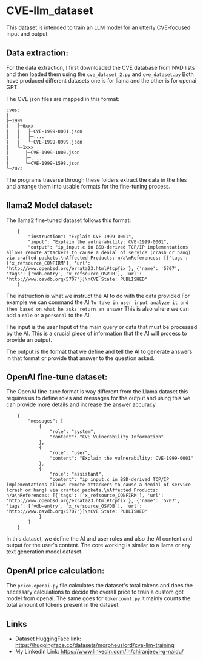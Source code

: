 # CVE-llm_dataset
This dataset is intended to train an LLM model for an utterly CVE-focused input and output.

## Data extraction:
For the data extraction, I first downloaded the CVE database from NVD lists and then loaded them using the `cve_dataset_2.py` and `cve_dataset.py` Both have produced different datasets one is for llama and the other is for openai GPT.

The CVE json files are mapped in this format:
```
cves:
|
├─1999
|   ├─0xxx
|   |   ├─CVE-1999-0001.json
|   |   ├─....
|   |   └─CVE-1999-0999.json
|   └─1xxx
|      ├─CVE-1999-1000.json
|      ├─....
|      └─CVE-1999-1598.json
└─2023

``` 
The programs traverse through these folders extract the data in the files and arrange them into usable formats for the fine-tuning process.

## llama2 Model dataset:
The llama2 fine-tuned dataset follows this format:
```
    {
        "instruction": "Explain CVE-1999-0001",
        "input": "Explain the vulnerability: CVE-1999-0001",
        "output": "ip_input.c in BSD-derived TCP/IP implementations allows remote attackers to cause a denial of service (crash or hang) via crafted packets.\nAffected Products: n/a\nReferences: [{'tags': ['x_refsource_CONFIRM'], 'url': 'http://www.openbsd.org/errata23.html#tcpfix'}, {'name': '5707', 'tags': ['vdb-entry', 'x_refsource_OSVDB'], 'url': 'http://www.osvdb.org/5707'}]\nCVE State: PUBLISHED"
    }
```
The instruction is what we instruct the AI to do with the data provided For example we can command the AI `To take in user input analyze it and then based on what he asks return an answer` This is also where we can add a `role` or a `personal` to the AI.

The input is the user Input of the main query or data that must be processed by the AI. This is a crucial piece of information that the AI will process to provide an output.

The output is the format that we define and tell the AI to generate answers in that format or provide that answer to the question asked.

## OpenAI fine-tune dataset:
The OpenAI fine-tune format is way different from the Llama dataset this requires us to define roles and messages for the output and using this we can provide more details and increase the answer accuracy.

```
    {
        "messages": [
            {
                "role": "system",
                "content": "CVE Vulnerability Information"
            },
            {
                "role": "user",
                "content": "Explain the vulnerability: CVE-1999-0001"
            },
            {
                "role": "assistant",
                "content": "ip_input.c in BSD-derived TCP/IP implementations allows remote attackers to cause a denial of service (crash or hang) via crafted packets.\nAffected Products: n/a\nReferences: [{'tags': ['x_refsource_CONFIRM'], 'url': 'http://www.openbsd.org/errata23.html#tcpfix'}, {'name': '5707', 'tags': ['vdb-entry', 'x_refsource_OSVDB'], 'url': 'http://www.osvdb.org/5707'}]\nCVE State: PUBLISHED"
            }
        ]
    }
```
In this dataset, we define the AI and user roles and also the AI content and output for the user's content. The core working is similar to a llama or any text generation model dataset.

## OpenAI price calculation:
The `price-openai.py` file calculates the dataset's total tokens and does the necessary calculations to decide the overall price to train a custom gpt model from openai. The same goes for `tokencount.py` it mainly counts the total amount of tokens present in the dataset.

## Links
- Dataset HuggingFace link: https://huggingface.co/datasets/morpheuslord/cve-llm-training
- My LinkedIn Link: https://www.linkedin.com/in/chiranjeevi-g-naidu/
